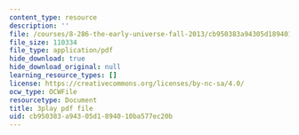 ```yaml
---
content_type: resource
description: ''
file: /courses/8-286-the-early-universe-fall-2013/cb950383a94305d1894010ba577ec20b_45RQrWHzovU.pdf
file_size: 110334
file_type: application/pdf
hide_download: true
hide_download_original: null
learning_resource_types: []
license: https://creativecommons.org/licenses/by-nc-sa/4.0/
ocw_type: OCWFile
resourcetype: Document
title: 3play pdf file
uid: cb950383-a943-05d1-8940-10ba577ec20b
---
```

